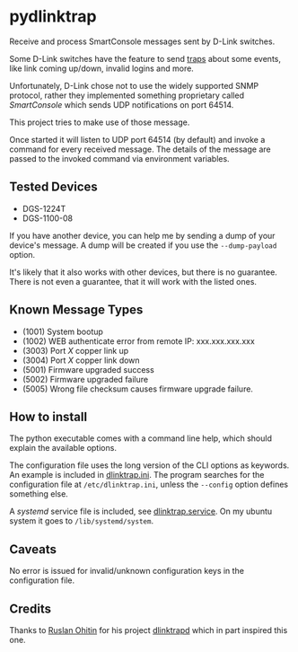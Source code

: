 # pydlinktrap
Receive and process SmartConsole messages sent by D-Link switches.

Some D-Link switches have the feature to send
[traps](https://en.wikipedia.org/wiki/Trap_(computing)) about some events,
like link coming up/down, invalid logins and more.

Unfortunately, D-Link chose not to use the widely supported SNMP protocol,
rather they implemented something proprietary called *SmartConsole* which
sends UDP notifications on port 64514.

This project tries to make use of those message.

Once started it will listen to UDP port 64514 (by default) and invoke a
command for every received message. The details of the message are passed to
the invoked command via environment variables.

## Tested Devices
* DGS-1224T
* DGS-1100-08

If you have another device, you can help me by sending a dump of your
device's message. A dump will be created if you use the `--dump-payload` option.

It's likely that it also works with other devices, but there is no guarantee.
There is not even a guarantee, that it will work with the listed ones.

## Known Message Types
* (1001) System bootup
* (1002) WEB authenticate error from remote IP: xxx.xxx.xxx.xxx
* (3003) Port *X* copper link up
* (3004) Port *X* copper link down
* (5001) Firmware upgraded success
* (5002) Firmware upgraded failure
* (5005) Wrong file checksum causes firmware upgrade failure.

## How to install
The python executable comes with a command line help, which should explain the available
options.

The configuration file uses the long version of the CLI options as keywords.
An example is included in [dlinktrap.ini](dlinktrap.ini).
The program searches for the configuration file at `/etc/dlinktrap.ini`,
unless the `--config` option defines something else.

A *systemd* service file is included, see [dlinktrap.service](dlinktrap.service).
On my ubuntu system it goes to `/lib/systemd/system`.

## Caveats
No error is issued for invalid/unknown configuration keys in the configuration file.

## Credits
Thanks to [Ruslan Ohitin](https://github.com/ruslan-ohitin) for his project
[dlinktrapd](https://github.com/ruslan-ohitin/dlinktrapd) which in part inspired
this one.

